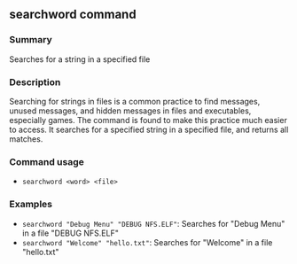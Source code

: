 ## searchword command

### Summary

Searches for a string in a specified file

### Description

Searching for strings in files is a common practice to find messages, unused messages, and hidden messages in files and executables, especially games. The command is found to make this practice much easier to access. It searches for a specified string in a specified file, and returns all matches.

### Command usage

* `searchword <word> <file>`

### Examples

* `searchword "Debug Menu" "DEBUG NFS.ELF"`: Searches for "Debug Menu" in a file "DEBUG NFS.ELF"
* `searchword "Welcome" "hello.txt"`: Searches for "Welcome" in a file "hello.txt"